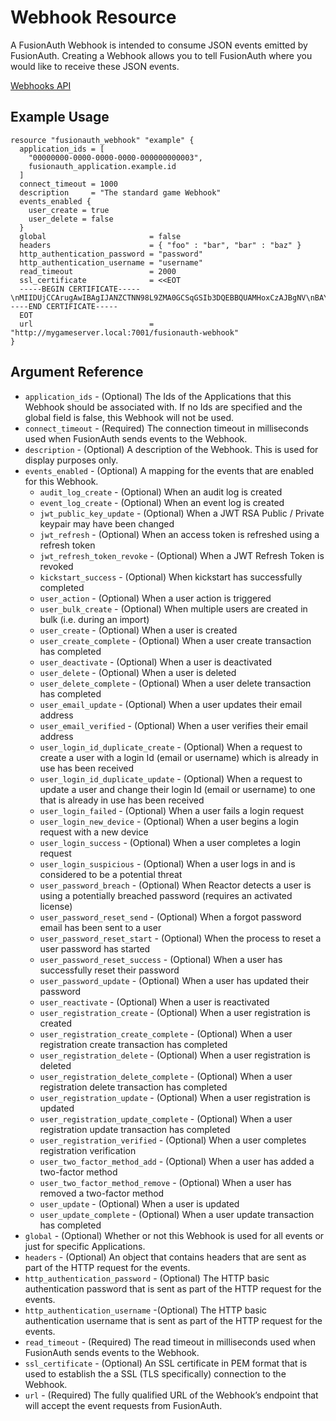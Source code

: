 # Webhook Resource

A FusionAuth Webhook is intended to consume JSON events emitted by FusionAuth. Creating a Webhook allows you to tell FusionAuth where you would like to receive these JSON events.

[Webhooks API](https://fusionauth.io/docs/v1/tech/apis/webhooks)

## Example Usage

```hcl
resource "fusionauth_webhook" "example" {
  application_ids = [
    "00000000-0000-0000-0000-000000000003",
    fusionauth_application.example.id
  ]
  connect_timeout = 1000
  description     = "The standard game Webhook"
  events_enabled {
    user_create = true
    user_delete = false
  }
  global                       = false
  headers                      = { "foo" : "bar", "bar" : "baz" }
  http_authentication_password = "password"
  http_authentication_username = "username"
  read_timeout                 = 2000
  ssl_certificate              = <<EOT
  -----BEGIN CERTIFICATE-----\nMIIDUjCCArugAwIBAgIJANZCTNN98L9ZMA0GCSqGSIb3DQEBBQUAMHoxCzAJBgNV\nBAYTAlVTMQswCQYDVQQIEwJDTzEPMA0GA1UEBxMGZGVudmVyMQ8wDQYDVQQKEwZz\nZXRoLXMxCjAIBgNVBAsTAXMxDjAMBgNVBAMTBWludmVyMSAwHgYJKoZIhvcNAQkB\nFhFzamZkZkBsc2tkamZjLmNvbTAeFw0xNDA0MDkyMTA2MDdaFw0xNDA1MDkyMTA2\nMDdaMHoxCzAJBgNVBAYTAlVTMQswCQYDVQQIEwJDTzEPMA0GA1UEBxMGZGVudmVy\nMQ8wDQYDVQQKEwZzZXRoLXMxCjAIBgNVBAsTAXMxDjAMBgNVBAMTBWludmVyMSAw\nHgYJKoZIhvcNAQkBFhFzamZkZkBsc2tkamZjLmNvbTCBnzANBgkqhkiG9w0BAQEF\nAAOBjQAwgYkCgYEAxnQBqyuYvjUE4aFQ6vVZU5RqHmy3KiTg2NcxELIlZztUTK3a\nVFbJoBB4ixHXCCYslujthILyBjgT3F+IhSpPAcrlu8O5LVPaPCysh/SNrGNwH4lq\neiW9Z5WAhRO/nG7NZNa0USPHAei6b9Sv9PxuKCY+GJfAIwlO4/bltIH06/kCAwEA\nAaOB3zCB3DAdBgNVHQ4EFgQUU4SqJEFm1zW+CcLxmLlARrqtMN0wgawGA1UdIwSB\npDCBoYAUU4SqJEFm1zW+CcLxmLlARrqtMN2hfqR8MHoxCzAJBgNVBAYTAlVTMQsw\nCQYDVQQIEwJDTzEPMA0GA1UEBxMGZGVudmVyMQ8wDQYDVQQKEwZzZXRoLXMxCjAI\nBgNVBAsTAXMxDjAMBgNVBAMTBWludmVyMSAwHgYJKoZIhvcNAQkBFhFzamZkZkBs\nc2tkamZjLmNvbYIJANZCTNN98L9ZMAwGA1UdEwQFMAMBAf8wDQYJKoZIhvcNAQEF\nBQADgYEAY/cJsi3w6R4hF4PzAXLhGOg1tzTDYvol3w024WoehJur+qM0AY6UqtoJ\nneCq9af32IKbbOKkoaok+t1+/tylQVF/0FXMTKepxaMbG22vr4TmN3idPUYYbPfW\n5GkF7Hh96BjerrtiUPGuBZL50HoLZ5aR5oZUMAu7TXhOFp+vZp8=\n-----END CERTIFICATE-----
  EOT
  url                          = "http://mygameserver.local:7001/fusionauth-webhook"
}
```

## Argument Reference
* `application_ids` - (Optional) The Ids of the Applications that this Webhook should be associated with. If no Ids are specified and the global field is false, this Webhook will not be used.
* `connect_timeout` - (Required) The connection timeout in milliseconds used when FusionAuth sends events to the Webhook.
* `description` - (Optional) A description of the Webhook. This is used for display purposes only.
* `events_enabled` - (Optional) A mapping for the events that are enabled for this Webhook.
    - `audit_log_create` - (Optional) When an audit log is created
    - `event_log_create` - (Optional) When an event log is created
    - `jwt_public_key_update` - (Optional) When a JWT RSA Public / Private keypair may have been changed
    - `jwt_refresh` - (Optional) When an access token is refreshed using a refresh token
    - `jwt_refresh_token_revoke` - (Optional) When a JWT Refresh Token is revoked
    - `kickstart_success` - (Optional) When kickstart has successfully completed
    - `user_action` - (Optional) When a user action is triggered
    - `user_bulk_create` - (Optional) When multiple users are created in bulk (i.e. during an import)
    - `user_create` - (Optional) When a user is created
    - `user_create_complete` - (Optional) When a user create transaction has completed
    - `user_deactivate` - (Optional) When a user is deactivated
    - `user_delete` - (Optional) When a user is deleted
    - `user_delete_complete` - (Optional) When a user delete transaction has completed
    - `user_email_update` - (Optional) When a user updates their email address
    - `user_email_verified` - (Optional) When a user verifies their email address
    - `user_login_id_duplicate_create` - (Optional) When a request to create a user with a login Id (email or username) which is already in use has been received
    - `user_login_id_duplicate_update` - (Optional) When a request to update a user and change their login Id (email or username) to one that is already in use has been received
    - `user_login_failed` - (Optional) When a user fails a login request
    - `user_login_new_device` - (Optional) When a user begins a login request with a new device
    - `user_login_success` - (Optional) When a user completes a login request
    - `user_login_suspicious` - (Optional) When a user logs in and is considered to be a potential threat
    - `user_password_breach` - (Optional) When Reactor detects a user is using a potentially breached password (requires an activated license)
    - `user_password_reset_send` - (Optional) When a forgot password email has been sent to a user
    - `user_password_reset_start` - (Optional) When the process to reset a user password has started
    - `user_password_reset_success` - (Optional) When a user has successfully reset their password
    - `user_password_update` - (Optional) When a user has updated their password
    - `user_reactivate` - (Optional) When a user is reactivated
    - `user_registration_create` - (Optional) When a user registration is created
    - `user_registration_create_complete` - (Optional) When a user registration create transaction has completed
    - `user_registration_delete` - (Optional) When a user registration is deleted
    - `user_registration_delete_complete` - (Optional) When a user registration delete transaction has completed
    - `user_registration_update` - (Optional) When a user registration is updated
    - `user_registration_update_complete` - (Optional) When a user registration update transaction has completed
    - `user_registration_verified` - (Optional) When a user completes registration verification
    - `user_two_factor_method_add` - (Optional) When a user has added a two-factor method
    - `user_two_factor_method_remove` - (Optional) When a user has removed a two-factor method
    - `user_update` - (Optional) When a user is updated
    - `user_update_complete` - (Optional) When a user update transaction has completed
* `global` - (Optional) Whether or not this Webhook is used for all events or just for specific Applications.
* `headers` - (Optional) An object that contains headers that are sent as part of the HTTP request for the events.
* `http_authentication_password` - (Optional) The HTTP basic authentication password that is sent as part of the HTTP request for the events.
* `http_authentication_username` -(Optional) The HTTP basic authentication username that is sent as part of the HTTP request for the events.
* `read_timeout` - (Required) The read timeout in milliseconds used when FusionAuth sends events to the Webhook.
* `ssl_certificate` - (Optional) An SSL certificate in PEM format that is used to establish the a SSL (TLS specifically) connection to the Webhook.
* `url` - (Required) The fully qualified URL of the Webhook’s endpoint that will accept the event requests from FusionAuth.